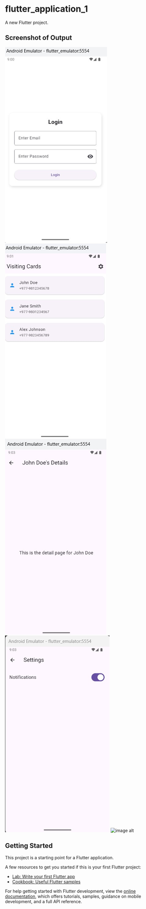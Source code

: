 # flutter_application_1

A new Flutter project.
## Screenshot of Output
![image alt](https://github.com/KojensThapa/FlutterApp/blob/main/loginPage.jpg?raw=true)
![image alt](https://github.com/KojensThapa/FlutterApp/blob/main/cart_list.jpg?raw=true)
![image alt](https://github.com/KojensThapa/FlutterApp/blob/main/cardDetails.jpg?raw=true)
![image alt](https://github.com/KojensThapa/FlutterApp/blob/main/toggleSwitch.jpg?raw=true)
![image alt](C:\Users\Acer\Desktop\loginPage.png)
## Getting Started

This project is a starting point for a Flutter application.

A few resources to get you started if this is your first Flutter project:

- [Lab: Write your first Flutter app](https://docs.flutter.dev/get-started/codelab)
- [Cookbook: Useful Flutter samples](https://docs.flutter.dev/cookbook)

For help getting started with Flutter development, view the
[online documentation](https://docs.flutter.dev/), which offers tutorials,
samples, guidance on mobile development, and a full API reference.
